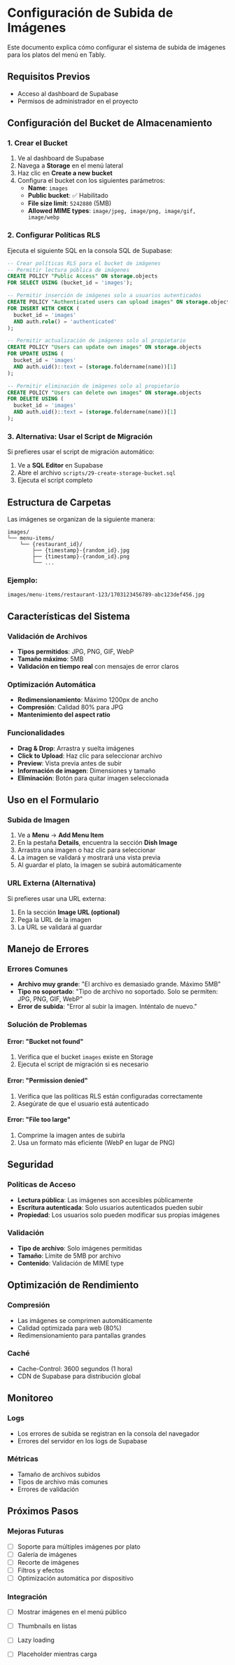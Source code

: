 # Configuración de Subida de Imágenes

Este documento explica cómo configurar el sistema de subida de imágenes para los platos del menú en Tably.

## Requisitos Previos

- Acceso al dashboard de Supabase
- Permisos de administrador en el proyecto

## Configuración del Bucket de Almacenamiento

### 1. Crear el Bucket

1. Ve al dashboard de Supabase
2. Navega a **Storage** en el menú lateral
3. Haz clic en **Create a new bucket**
4. Configura el bucket con los siguientes parámetros:
   - **Name**: `images`
   - **Public bucket**: ✅ Habilitado
   - **File size limit**: `5242880` (5MB)
   - **Allowed MIME types**: `image/jpeg, image/png, image/gif, image/webp`

### 2. Configurar Políticas RLS

Ejecuta el siguiente SQL en la consola SQL de Supabase:

```sql
-- Crear políticas RLS para el bucket de imágenes
-- Permitir lectura pública de imágenes
CREATE POLICY "Public Access" ON storage.objects
FOR SELECT USING (bucket_id = 'images');

-- Permitir inserción de imágenes solo a usuarios autenticados
CREATE POLICY "Authenticated users can upload images" ON storage.objects
FOR INSERT WITH CHECK (
  bucket_id = 'images' 
  AND auth.role() = 'authenticated'
);

-- Permitir actualización de imágenes solo al propietario
CREATE POLICY "Users can update own images" ON storage.objects
FOR UPDATE USING (
  bucket_id = 'images' 
  AND auth.uid()::text = (storage.foldername(name))[1]
);

-- Permitir eliminación de imágenes solo al propietario
CREATE POLICY "Users can delete own images" ON storage.objects
FOR DELETE USING (
  bucket_id = 'images' 
  AND auth.uid()::text = (storage.foldername(name))[1]
);
```

### 3. Alternativa: Usar el Script de Migración

Si prefieres usar el script de migración automático:

1. Ve a **SQL Editor** en Supabase
2. Abre el archivo `scripts/29-create-storage-bucket.sql`
3. Ejecuta el script completo

## Estructura de Carpetas

Las imágenes se organizan de la siguiente manera:

```
images/
└── menu-items/
    └── {restaurant_id}/
        ├── {timestamp}-{random_id}.jpg
        ├── {timestamp}-{random_id}.png
        └── ...
```

### Ejemplo:
```
images/menu-items/restaurant-123/1703123456789-abc123def456.jpg
```

## Características del Sistema

### Validación de Archivos
- **Tipos permitidos**: JPG, PNG, GIF, WebP
- **Tamaño máximo**: 5MB
- **Validación en tiempo real** con mensajes de error claros

### Optimización Automática
- **Redimensionamiento**: Máximo 1200px de ancho
- **Compresión**: Calidad 80% para JPG
- **Mantenimiento del aspect ratio**

### Funcionalidades
- **Drag & Drop**: Arrastra y suelta imágenes
- **Click to Upload**: Haz clic para seleccionar archivo
- **Preview**: Vista previa antes de subir
- **Información de imagen**: Dimensiones y tamaño
- **Eliminación**: Botón para quitar imagen seleccionada

## Uso en el Formulario

### Subida de Imagen
1. Ve a **Menu** → **Add Menu Item**
2. En la pestaña **Details**, encuentra la sección **Dish Image**
3. Arrastra una imagen o haz clic para seleccionar
4. La imagen se validará y mostrará una vista previa
5. Al guardar el plato, la imagen se subirá automáticamente

### URL Externa (Alternativa)
Si prefieres usar una URL externa:
1. En la sección **Image URL (optional)**
2. Pega la URL de la imagen
3. La URL se validará al guardar

## Manejo de Errores

### Errores Comunes
- **Archivo muy grande**: "El archivo es demasiado grande. Máximo 5MB"
- **Tipo no soportado**: "Tipo de archivo no soportado. Solo se permiten: JPG, PNG, GIF, WebP"
- **Error de subida**: "Error al subir la imagen. Inténtalo de nuevo."

### Solución de Problemas

#### Error: "Bucket not found"
1. Verifica que el bucket `images` existe en Storage
2. Ejecuta el script de migración si es necesario

#### Error: "Permission denied"
1. Verifica que las políticas RLS están configuradas correctamente
2. Asegúrate de que el usuario está autenticado

#### Error: "File too large"
1. Comprime la imagen antes de subirla
2. Usa un formato más eficiente (WebP en lugar de PNG)

## Seguridad

### Políticas de Acceso
- **Lectura pública**: Las imágenes son accesibles públicamente
- **Escritura autenticada**: Solo usuarios autenticados pueden subir
- **Propiedad**: Los usuarios solo pueden modificar sus propias imágenes

### Validación
- **Tipo de archivo**: Solo imágenes permitidas
- **Tamaño**: Límite de 5MB por archivo
- **Contenido**: Validación de MIME type

## Optimización de Rendimiento

### Compresión
- Las imágenes se comprimen automáticamente
- Calidad optimizada para web (80%)
- Redimensionamiento para pantallas grandes

### Caché
- Cache-Control: 3600 segundos (1 hora)
- CDN de Supabase para distribución global

## Monitoreo

### Logs
- Los errores de subida se registran en la consola del navegador
- Errores del servidor en los logs de Supabase

### Métricas
- Tamaño de archivos subidos
- Tipos de archivo más comunes
- Errores de validación

## Próximos Pasos

### Mejoras Futuras
- [ ] Soporte para múltiples imágenes por plato
- [ ] Galería de imágenes
- [ ] Recorte de imágenes
- [ ] Filtros y efectos
- [ ] Optimización automática por dispositivo

### Integración
- [ ] Mostrar imágenes en el menú público
- [ ] Thumbnails en listas
- [ ] Lazy loading
- [ ] Placeholder mientras carga

